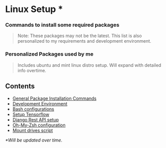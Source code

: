 # Linux Setup *
### Commands to install some required packages
> Note: These packages may not be the latest.
> This list is also personalized to my requirements and development environment.
### Personalized Packages used by me

> Includes ubuntu and mint linux distro setup.
> Will expand with detailed info overtime.

Contents
--
 - [General Package Installation Commands](Commands.md)
 - [Development Environment](development_essentials.md) 
 - [Bash configurations](bash_config.md) 
 - [Setup Tensorflow](Tensorflow_setup.md) 
 - [Django Rest API setup](django-rest-dynamodb-setup.md) 
 - [Oh-My-Zsh configuration](zshrc_config.md) 
 - [Mount drives script](mount_drives.md) 
							
_*Will be updated over time._
